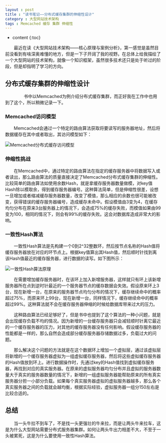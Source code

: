 ```yaml
---
layout : post
title : "读书笔记——分布式缓存集群的伸缩性设计"
category : 大型网站技术架构
tags : Memcached 缓存 集群 伸缩性
---
```


* content
{:toc}

　　最近在读《大型网站技术架构——核心原理与案例分析》，第一感觉是虽然目前没看到有啥深奥难懂的地方，但是一下子开阔了我的视野。在总体上给我描绘了一个大型网站的技术架构，就像一个知识框架，虽然很多技术还只是处于听过的阶段，但是却指明了学习的方向。




## 分布式缓存集群的伸缩性设计
　　
　　书中以Memcached为例介绍分布式缓存集群，而正好我在工作中也用到了这个，所以稍微记录一下。

### Memcached访问模型

　　Memcached会通过一个特定的路由算法获取将要读写的服务器地址，然后将数据缓存在其中或者取出，其访问模型如下：

![Memcached分布式缓存访问模型](http://images2015.cnblogs.com/blog/866881/201601/866881-20160125144111567-919367169.jpg)

### 伸缩性挑战

　　在Memcached中，通过特定的路由算法在指定的缓存服务器中将数据写入或者读出，那么路由算法的质量直接决定了Memcached分布式缓存集群的伸缩性。比较简单的路由算法如使用余数Hash，就是拿缓存服务器数量做模，对key值Hash除以模取余，得到缓存服务器编号。这种算法简单，但是伸缩性很差，设想一旦增加或者缩减缓存服务器数量，改变了模值，那么相应的余数也很可能被改变，获得错误的缓存服务器编号，造成缓存未命中。假设模值由3变为4，在缓存均匀分布在原来3台服务器上的情况下，会造成75%的缓存失败，而模值如果由99变为100，相同的情况下，则会有99%的缓存失败。这会对数据库造成非常大的影响。

### 一致性Hash算法

　　一致性Hash算法是先构建一个0到2^32整数环，然后按节点名称的Hash值将缓存服务器放在对应的环节点上。根据key值算出其Hash值，然后顺时针找到离该Hash值最近的缓存服务器，进行数据的读写。如下图所示：

![一致性Hash算法原理](http://pic002.cnblogs.com/images/2011/274814/2011120922194191.png)

　　在需要增加缓存服务器时，在该环上加入新增服务器，这样就只有环上该新增服务器所在点到逆时针最近的一个服务器节点的缓存数据会失效。假设原来环上3台，现在新增一台，在原来的服务器节点均匀分布的情况下，缓存继续命中的概率超过75%，而原来环上99台，现在新增一台，同样情况下，缓存继续命中的概率超过99%。这种算法就不会在缓存服务器伸缩的时候给数据库带来过大的压力。

　　这种路由算法已经足够好了，但是书中也提到了这个算法的一种小问题，就是会出现缓存负载不均的情况。因为新增的一台缓存服务器只会减轻顺时针离它最近的一个缓存服务器的压力，对其他的缓存服务器没有任何影响。假设缓存服务器的性能都是一样的，那么自然会造成部分缓存服务器存储数据过多，负载过大的问题。

　　那么解决这个问题的方法就是在这个数据环上增加一个虚拟层，通过该虚拟层将新增的一个缓存服务器虚拟为一组虚拟缓存服务器，然后将这些虚拟缓存服务器的Hash值放到环上。进行数据操作时，先通过key的Hash值找到虚拟缓存服务器，再找到对应的真实服务器。在原来的虚拟服务器均匀分布并且虚拟的服务器数量大于真实的服务器数量的情况下，新增的一组虚拟服务器能帮助原来的所有真实服务器分担一小部分负载。如果每个真实服务器虚拟的虚拟服务器越多，那么各个真实服务器之间的负载就会越均衡，根据实际经验，虚拟服务器一组分150左右是比较合适的。

## 总结

　　当一头牛拉不到车了，不是找一头更强壮的牛来拉，而是让两头牛来拉车，这是为什么大型网站需要分布式服务器集群。如何让两头牛出力相差不大，不至于一头被累死，这是为什么要使用一致性Hash算法。